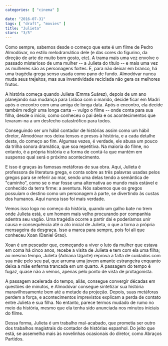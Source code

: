 ```yaml
---
categories: [ "cinema" ]

date: "2016-07-31"
tags: [ "draft", "movies" ]
title: "Julieta"
stars: "3/5"
---
```

Como sempre, sabemos desde o começo que este é um filme de Pedro Almodóvar, no estilo melodramático dele (e das cores do figurino, da direção de arte de muito bom gosto, etc). A trama mais uma vez envolve o passado misterioso de uma mulher -- a Julieta do título -- e mais uma vez as mulheres são as personagens fortes. E, para não deixar em branco, há uma tragédia grega senso usada como pano de fundo. Almodóvar nunca muda seus trejeitos, mas sua inventividade reciclada não gera os melhores frutos.

A história começa quando Julieta (Emma Suárez), depois de um ano planejando sua mudança para Lisboa com o marido, decide ficar em Madri após o encontro com uma amiga de longa data. Após o encontro, ela decide também redigir uma longa carta -- vulgo o filme -- onde conta para sua filha, desde o início, como conheceu o pai dela e os acontecimentos que levaram-na a um desfecho catastrófico para todos.

Conseguindo ser um hábil contador de histórias assim como um hábil diretor, Almodóvar nos deixa tensos e presos à história, e a cada detalhe desta, do começo ao fim. Algumas vezes, é verdade, ele abusa um pouco da trilha sonora dramática, que soa repetitiva. Na maioria do filme, no entanto, é a própria história e a forma de contá-la que mantém em suspenso qual será o próximo acontecimento.

E isso é graças às famosas metáforas de sua obra. Aqui, Julieta é professora de literatura grega, e conta sobre as três palavras usadas pelos gregos para se referir ao mar, sendo uma delas tendo a semântica de "caminho", como se o mar fosse uma alternativa ao mundo mais estável e conhecido da terra firme: a aventura. Nós sabemos que os gregos possuíam o destino como um personagem à parte, se divertindo às custas dos humanos. Aqui nunca isso foi mais verdade.

Vemos isso logo no começo da história, quando um galho bate no trem onde Julieta está, e um homem mais velho procurando por companhia adentra seu vagão. Uma tragédia ocorre a partir daí e poderíamos unir causa e consequência até o ato inicial de Julieta, o que a torna a própria mensageira da desgraça. Isso a marca para sempre, pois foi ali que conheceu Xoan (Daniel Grao).

Xoan é um pescador que, começando a viver o luto da mulher que estava em coma há cinco anos, recebe a visita de Julieta e tem com ela uma filha; ao mesmo tempo, Julieta (Adriana Ugarte) reprova a falta de cuidados com sua mãe pelo seu pai, que arruma uma jovem amante estrangeira enquanto deixa a mãe enferma trancada em um quarto. A passagem do tempo é fugaz, quase não a vemos, apenas pelo ponto de vista de protagonista.

A passagem acelerada do tempo, aliás, consegue convergir décadas em questões de minutos, e Almodóvar consegue sintetizar sua história maravilhosamente bem até a metade da projeção. Depois, suas metáforas perdem a força, e acontecimentos imprevistos explicam a perda de contato entre Julieta e sua filha. No entanto, parece termos mudado de rumo no meio da história, mesmo que ela tenha sido anunciada nos minutos iniciais do filme.

Dessa forma, Julieta é um trabalho mal-acabado, que prometia ser outro dos trabalhos magistrais do contador de histórias espanhol. Do jeito que está, se assemelha mais às novelinhas ocasionais do diretor, como Abraços Partidos.
